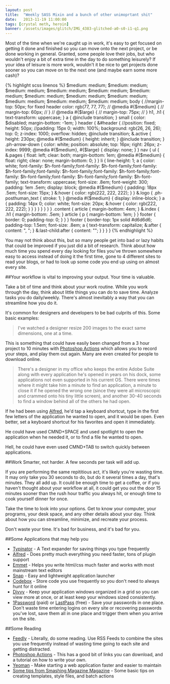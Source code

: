 ```yaml
---
layout: post
title:  "Weekly SASS Mixin and a bunch of other unimoprtant shit"
date:   2013-11-19 11:00:00
tags: [crystal meth, heroin]
banner: /assets/images/glitch/IMG_4383-glitched-a0-s0-i1-q1.png
---
```


Most of the time when we're caught up in work, it's easy to get focused on getting it done and finished so you can move onto the next project, or be done working in general. Granted, some people love their jobs, but who wouldn't enjoy a bit of extra time in the day to do something leisurely? If your idea of leisure is more work, wouldn't it be nice to get projects done sooner so you can move on to the next one (and maybe earn some more cash)?

{% highlight scss linenos %}
$medium: medium; $medium: medium; $medium: medium; $medium: medium; $medium: medium; $medium: medium; $medium: medium; $medium: medium; $medium: medium; $medium: medium; $medium: medium; $medium: medium; 
body {
	//margin-top: 50px; for fixed header
	color: rgb(77, 77, 77);
	// @media #{$medium} {
	// 	margin-top: 60px;
	// }
	// @media #{$large} {
	// 	margin-top: 75px;
	// }
	h1, .h1 {
		 text-transform: uppercase;
	}
	a {
		@include transition;
	}
	small {
		color: $disabled;
		margin-bottom: -1em;
	}
	header {
		&#header {
			//position: fixed;
			height: 50px;
			//padding: 15px 0;
			width: 100%;
			background: rgb(26, 26, 26);
			top: 0;
			z-index: 1000;
			overflow: hidden;
			@include transition;
			&.active {
				height: 230px;
				@media #{$medium} {
					height: inherit;
				}
				@include transition;
			}
			.ph-arrow-down {
				color: white;
				position: absolute;
				top: 16px;
				right: 26px;
				z-index: 9999;
				@media #{$medium}, #{$large} {
					display: none;
				}
			}
			nav {
				ul {
					&.pages {
						float: left;
						clear: both;
						margin-bottom: 1em;
						@media #{$medium} {
							float: right;
							clear: none;
							margin-bottom: 0;
						}
					}
					li {
						line-height: 1;
						a {
							color: white;
							font-family: $h-font-family;font-family: $h-font-family;font-family: $h-font-family;font-family: $h-font-family;font-family: $h-font-family;font-family: $h-font-family;font-family: $h-font-family;font-family: $h-font-family;
							text-transform: uppercase;
							font-size: .8em;
							font-weight: 300;
							padding: 1em .5em;
							display: block;
							@media #{$medium} {
								padding: 18px .5em;
								font-size: 15px;
							}
							&:hover {
								color: rgb(222, 222, 222);
							}
						}
						&.logo {
							.ph-posthuman_text {
								stroke: 1;
							}
							@media #{$medium} {
								display: inline-block;
							}
							a {
								padding: 14px 0;
								color: white;
								font-size: 20px;
								&:hover {
									color: rgb(222, 222, 222);
								}
							}
						}
					}
				}
			}
		}
	}
	.content {
		article {
			margin-bottom: 4em;
		}
		&.index {
			.h1 {
				margin-bottom: .5em;
			}
			article {
				p {
					margin-bottom: 1em;
				}
			}
			footer {
				border: 0;
				padding-top: 0;
			}
		}
	}
	footer {
		border-top: 1px solid #d6d6d6;
		padding-top: 1.5em;
		font-size: .8em;
		a {
			text-transform: capitalize;
			&:after {
				content: ", ";
			}
			&:last-child:after {
				content: "";
			}
		}
	}
}
{% endhighlight %}

You may not think about this, but so many people get into bad or lazy habits that could be improved if you just did a bit of research. Think about how much time you spend every day looking for files you've thrown somewhere easy to access instead of doing it the first time, gone to 4 different sites to read your blogs, or had to look up some code you end up using on almost every site.

##Your workflow is vital to improving your output. Your time is valuable.

Take a bit of time and think about your work routine. While you work through the day, think about little things you can do to save time. Analyze tasks you do daily/weekly. There's almost inevitably a way that you can streamline how you do it. 

It's common for designers and developers to be bad culprits of this. Some basic examples:

>I've watched a designer resize 200 images to the exact same dimensions, one at a time. 

This is something that could have easily been changed from a 3 hour project to 10 minutes with [Photoshop Actions](http://lifehacker.com/5776749/how-to-automate-anything-in-photoshop) which allows you to record your steps, and play them out again. Many are even created for people to download online.

>There's a designer in my office who keeps the entire Adobe Suite along with every application he's opened in years on his dock, some applications not even supported in his current OS. There were times where it might take him a minute to find an application, a minute to close it if he opened the wrong one (since they were all microscopic and crammed onto his tiny little screen), and another 30-40 seconds to find a window behind all of the others he had open.

If he had been using [Alfred](http://www.alfredapp.com/), he'd tap a keyboard shortcut, type in the first few letters of the application he wanted to open, and it would be open. Even better, set a keyboard shortcut for his favorites and open it immediately.

He could have used CMND+SPACE and used spotlight to open the application when he needed it, or to find a file he wanted to open.

Hell, he could have even used CMND+TAB to switch quickly between applications.

##Work Smarter, not harder. A few seconds per task will add up.

If you are performing the same repititious act, it's likely you're wasting time. It may only take you 30 seconds to do, but do it several times a day, that's minutes. They all add up. It could be enough time to get a coffee, or if you haven't thought about your workflow at all, it could get you out the door 15 minutes sooner than the rush hour traffic you always hit, or enough time to cook yourself dinner for once.

Take the time to look into your options. Get to know your computer, your programs, your desk space, and any other details about your day. Think about how you can streamline, minimize, and recreate your process.

Don't waste your time. It's bad for business, and it's bad for you.

##Some Applications that may help you
* [Typinator](http://www.ergonis.com/products/typinator/) - A Text expander for saving things you type frequently
* [Alfred](http://www.alfredapp.com/) - Does pretty much everything you need faster, tons of plugin support
* [Emmet](http://emmet.io/) - Helps you write html/css much faster and works with most mainstream text editors
* [Snap](https://itunes.apple.com/us/app/snap/id418073146?mt=12) - Easy and lightweight application launcher
* [Codebox](http://www.shpakovski.com/codebox/) - Store code you use frequently so you don't need to always hunt for it online
* [Divvy](http://mizage.com/divvy/) - Keep your application windows organized in a grid so you can view more at once, or at least keep your windows sized consistently.
* [1Password](https://agilebits.com/onepassword) (paid) or [LastPass](https://lastpass.com/) (free) - Save your passwords in one place. Don't waste time entering logins on every site or recovering passwords you've lost, save them all in one place and trigger them when you arrive on the site.

##Some Reading
* [Feedly](http://feedly.com) - Literally, do some reading. Use RSS Feeds to combine the sites you use frequently instead of wasting time going to each site and getting distracted.
* [Photoshop Actions](http://photography.tutsplus.com/articles/100-free-photoshop-actions-and-how-to-make-your-own--photo-3502) - This has a good bit of links you can download, and a tutorial on how to write your own.
* [Yeoman](http://yeoman.io/) - Make starting a web application faster and easier to maintain
* [Some tips from Smashing Magazine Magazine](http://www.smashingmagazine.com/2009/05/26/20-time-saving-tips-to-improve-designers-workflow-part-1/) - Some basic tips on creating templates, style files, and batch actions